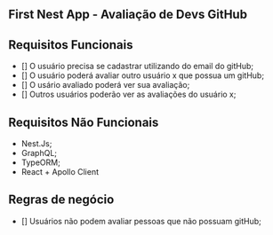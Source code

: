First Nest App - Avaliação de Devs GitHub
-------------------------------------------

## Requisitos Funcionais
- [] O usuário precisa se cadastrar utilizando do email do gitHub;
- [] O usuário poderá avaliar outro usuário x que possua um gitHub;
- [] O usário avaliado poderá ver sua avaliação;
- [] Outros usuários poderão ver as avaliações do usuário x;

## Requisitos Não Funcionais
- Nest.Js;
- GraphQL;
- TypeORM;
- React + Apollo Client

## Regras de negócio
- [] Usuários não podem avaliar pessoas que não possuam gitHub;

